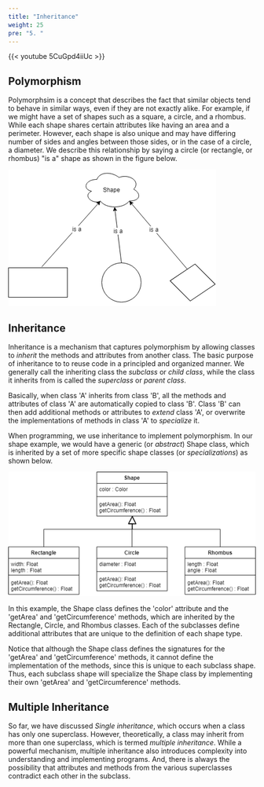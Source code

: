 ```yaml
---
title: "Inheritance"
weight: 25
pre: "5. "
---
```


{{< youtube 5CuGpd4iiUc  >}}

## Polymorphism
 
Polymorphsim is a concept that describes the fact that similar objects tend to behave in similar ways, even if they are not exactly alike. For example, if we might have a set of shapes such as a square, a circle, and a rhombus. While each shape shares certain attributes like having an area and a perimeter. However, each shape is also unique and may have differing number of sides and angles between those sides, or in the case of a circle, a diameter. We describe this relationship by saying a circle (or rectangle, or rhombus) "is a" shape as shown in the figure below.
 
![Polymorphism Example](/images/2/2.5.polymorphism.png)

## Inheritance

Inheritance is a mechanism that captures polymorphism by allowing classes to _inherit_ the methods and attributes from another class. The basic purpose of inheritance to to reuse code in a principled and organized manner. We generally call the inheriting class the _subclass_ or _child class_, while the class it inherits from is called the _superclass_ or _parent class_.

Basically, when class 'A' inherits from class 'B', all the methods and attributes of class 'A' are automatically copied to class 'B'. Class 'B' can then add additional methods or attributes to _extend_ class 'A', or overwrite the implementations of methods  in class 'A' to _specialize_ it.  

When programming, we use inheritance to implement polymorphism. In our shape example, we would have a generic (or _abstract_) Shape class, which is inherited by a set of more specific shape classes (or _specializations_) as shown below.

![Polymorphism Example](/images/2/2.5.inheritance.png)
 
In this example, the Shape class defines the 'color' attribute and the 'getArea' and 'getCircumference' methods, which are inherited by the Rectangle, Circle, and Rhombus classes. Each of the subclasses define additional attributes that are unique to the definition of each shape type. 
 
Notice that although the Shape class defines the signatures for the 'getArea' and 'getCircumference' methods, it cannot define the implementation of the methods, since this is unique to each subclass shape. Thus, each subclass shape will specialize the Shape class by implementing their own 'getArea' and 'getCircumference' methods. 

## Multiple Inheritance

So far, we have discussed _Single inheritance_, which occurs when a class has only one superclass. However, theoretically, a class may inherit from more than one superclass, which is termed _multiple inheritance_. While a powerful mechanism, multiple inheritance also introduces complexity into understanding and implementing programs. And, there is always the possibility that attributes and methods from the various superclasses contradict each other in the subclass.
